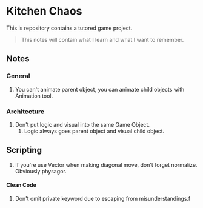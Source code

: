 # Kitchen Chaos

This is repository contains a tutored game project. 

> This notes will contain what I learn and what I want to remember.

## Notes

### General

1. You can't animate parent object, you can animate child objects with Animation tool.

### Architecture

1. Don't put logic and visual into the same Game Object.
   1. Logic always goes parent object and visual child object.

## Scripting

1. If you're use Vector when making diagonal move, don't forget normalize. Obviously physagor.

#### Clean Code

1. Don't omit private keyword due to escaping from misunderstandings.f






